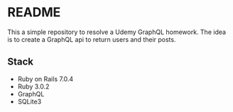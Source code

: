 # README

This a simple repository to resolve a Udemy GraphQL homework.
The idea is to create a GraphQL api to return users and their posts.

## Stack

- Ruby on Rails 7.0.4
- Ruby 3.0.2
- GraphQL
- SQLite3